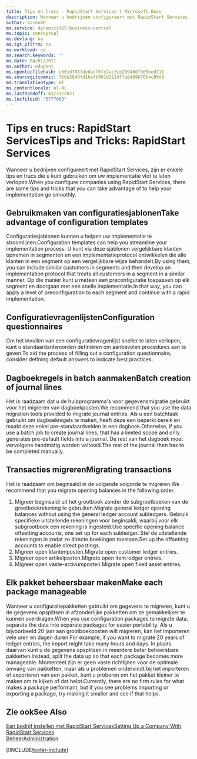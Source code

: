 ```yaml
---
title: Tips en trucs - RapidStart Services | Microsoft Docs
description: Wanneer u bedrijven configureert met RapidStart Services, zijn er enkele tips en trucs die u kunt gebruiken om uw implementatie vlot te laten verlopen.
author: SorenGP
ms.service: dynamics365-business-central
ms.topic: conceptual
ms.devlang: na
ms.tgt_pltfrm: na
ms.workload: na
ms.search.keywords: ''
ms.date: 04/01/2021
ms.author: edupont
ms.openlocfilehash: e301d788fdedacf0fc2ac3ce29946df965bed711
ms.sourcegitcommit: 766e2840fd16efb901d211d7fa64d96766ac99d9
ms.translationtype: HT
ms.contentlocale: nl-NL
ms.lasthandoff: 03/31/2021
ms.locfileid: "5777063"
---
```

# <a name="tips-and-tricks-rapidstart-services"></a><span data-ttu-id="55d46-103">Tips en trucs: RapidStart Services</span><span class="sxs-lookup"><span data-stu-id="55d46-103">Tips and Tricks: RapidStart Services</span></span>

<span data-ttu-id="55d46-104">Wanneer u bedrijven configureert met RapidStart Services, zijn er enkele tips en trucs die u kunt gebruiken om uw implementatie vlot te laten verlopen.</span><span class="sxs-lookup"><span data-stu-id="55d46-104">When you configure companies using RapidStart Services, there are some tips and tricks that you can take advantage of to help your implementation go smoothly.</span></span>  

## <a name="take-advantage-of-configuration-templates"></a><span data-ttu-id="55d46-105">Gebruikmaken van configuratiesjablonen</span><span class="sxs-lookup"><span data-stu-id="55d46-105">Take advantage of configuration templates</span></span>

<span data-ttu-id="55d46-106">Configuratiesjablonen kunnen u helpen uw implementatie te stroomlijnen.</span><span class="sxs-lookup"><span data-stu-id="55d46-106">Configuration templates can help you streamline your implementation process.</span></span> <span data-ttu-id="55d46-107">U kunt via deze sjablonen vergelijkbare klanten opnemen in segmenten en een implementatieprotocol ontwikkelen die alle klanten in een segment op een vergelijkbare wijze behandelt.</span><span class="sxs-lookup"><span data-stu-id="55d46-107">By using them, you can include similar customers in segments and then develop an implementation protocol that treats all customers in a segment in a similar manner.</span></span> <span data-ttu-id="55d46-108">Op die manier kunt u meteen een preconfiguratie toepassen op elk segment en doorgaan met een snelle implementatie.</span><span class="sxs-lookup"><span data-stu-id="55d46-108">In that way, you can apply a level of preconfiguration to each segment and continue with a rapid implementation.</span></span>  

## <a name="configuration-questionnaires"></a><span data-ttu-id="55d46-109">Configuratievragenlijsten</span><span class="sxs-lookup"><span data-stu-id="55d46-109">Configuration questionnaires</span></span>

<span data-ttu-id="55d46-110">Om het invullen van een configuratievragenlijst sneller te laten verlopen, kunt u standaardantwoorden definiëren om aanbevolen procedures aan te geven.</span><span class="sxs-lookup"><span data-stu-id="55d46-110">To aid the process of filling out a configuration questionnaire, consider defining default answers to indicate best practices.</span></span>  

## <a name="batch-creation-of-journal-lines"></a><span data-ttu-id="55d46-111">Dagboekregels in batch aanmaken</span><span class="sxs-lookup"><span data-stu-id="55d46-111">Batch creation of journal lines</span></span>

<span data-ttu-id="55d46-112">Het is raadzaam dat u de hulpprogramma's voor gegevensmigratie gebruikt voor het migreren van dagboekposten.</span><span class="sxs-lookup"><span data-stu-id="55d46-112">We recommend that you use the data migration tools provided to migrate journal entries.</span></span> <span data-ttu-id="55d46-113">Als u een batchtaak gebruikt om dagboekregels te maken, heeft deze een beperkt bereik en maakt deze enkel pre-standaardvelden in een dagboek.</span><span class="sxs-lookup"><span data-stu-id="55d46-113">Otherwise, if you use a batch job to create journal lines, that has a limited scope and only generates pre-default fields into a journal.</span></span> <span data-ttu-id="55d46-114">De rest van het dagboek moet vervolgens handmatig worden voltooid.</span><span class="sxs-lookup"><span data-stu-id="55d46-114">The rest of the journal then has to be completed manually.</span></span>  

## <a name="migrating-transactions"></a><span data-ttu-id="55d46-115">Transacties migreren</span><span class="sxs-lookup"><span data-stu-id="55d46-115">Migrating transactions</span></span>

<span data-ttu-id="55d46-116">Het is raadzaam om beginsaldi in de volgende volgorde te migreren.</span><span class="sxs-lookup"><span data-stu-id="55d46-116">We recommend that you migrate opening balances in the following order.</span></span> <!--Be aware that you cannot insert ledger entries directly. Instead you must use journals to post the journal lines-->

1. <span data-ttu-id="55d46-117">Migreer beginsaldi uit het grootboek zonder de subgrootboeken van de grootboekrekening te gebruiken.</span><span class="sxs-lookup"><span data-stu-id="55d46-117">Migrate general ledger opening balances without using the general ledger account subledgers.</span></span> <span data-ttu-id="55d46-118">Gebruik specifieke uitstellende rekeningen voor beginsaldi, waarbij voor elk subgrootboek een rekening is ingesteld.</span><span class="sxs-lookup"><span data-stu-id="55d46-118">Use specific opening balance offsetting accounts, one set up for each subledger.</span></span> <span data-ttu-id="55d46-119">Stel de uitstellende rekeningen in zodat ze directe boekingen toestaan.</span><span class="sxs-lookup"><span data-stu-id="55d46-119">Set up the offsetting accounts to enable direct postings.</span></span>  
2. <span data-ttu-id="55d46-120">Migreer open klantenposten.</span><span class="sxs-lookup"><span data-stu-id="55d46-120">Migrate open customer ledger entries.</span></span>  <!--work on these-->
3. <span data-ttu-id="55d46-121">Migreer open artikelposten.</span><span class="sxs-lookup"><span data-stu-id="55d46-121">Migrate open item ledger entries.</span></span>  
4. <span data-ttu-id="55d46-122">Migreer open vaste-activumposten.</span><span class="sxs-lookup"><span data-stu-id="55d46-122">Migrate open fixed asset entries.</span></span>  

## <a name="make-each-package-manageable"></a><span data-ttu-id="55d46-123">Elk pakket beheersbaar maken</span><span class="sxs-lookup"><span data-stu-id="55d46-123">Make each package manageable</span></span>

<span data-ttu-id="55d46-124">Wanneer u configuratiepakketten gebruikt om gegevens te migreren, kunt u de gegevens opsplitsen in afzonderlijke pakketten om ze gemakkelijker te kunnen overdragen.</span><span class="sxs-lookup"><span data-stu-id="55d46-124">When you use configuration packages to migrate data, separate the data into separate packages for easier portability.</span></span> <span data-ttu-id="55d46-125">Als u bijvoorbeeld 20 jaar aan grootboekposten wilt migreren, kan het importeren vele uren en dagen duren.</span><span class="sxs-lookup"><span data-stu-id="55d46-125">For example, if you want to migrate 20 years of ledger entries, the import might take many hours and days.</span></span> <span data-ttu-id="55d46-126">In plaats daarvan kunt u de gegevens opsplitsen in meerdere beter beheersbare pakketten.</span><span class="sxs-lookup"><span data-stu-id="55d46-126">Instead, split the data up so that each package becomes more manageable.</span></span> <span data-ttu-id="55d46-127">Momenteel zijn er geen vaste richtlijnen voor de optimale omvang van pakketten, maar als u problemen ondervindt bij het importeren of exporteren van een pakket, kunt u proberen om het pakket kleiner te maken om te kijken of dat helpt.</span><span class="sxs-lookup"><span data-stu-id="55d46-127">Currently, there are no firm rules for what makes a package performant, but if you see problems importing or exporting a package, try making it smaller and see if that helps.</span></span>  

## <a name="see-also"></a><span data-ttu-id="55d46-128">Zie ook</span><span class="sxs-lookup"><span data-stu-id="55d46-128">See Also</span></span>

[<span data-ttu-id="55d46-129">Een bedrijf instellen met RapidStart Services</span><span class="sxs-lookup"><span data-stu-id="55d46-129">Setting Up a Company With RapidStart Services</span></span>](admin-set-up-a-company-with-rapidstart.md)  
[<span data-ttu-id="55d46-130">Beheer</span><span class="sxs-lookup"><span data-stu-id="55d46-130">Administration</span></span>](admin-setup-and-administration.md)  


[!INCLUDE[footer-include](includes/footer-banner.md)]